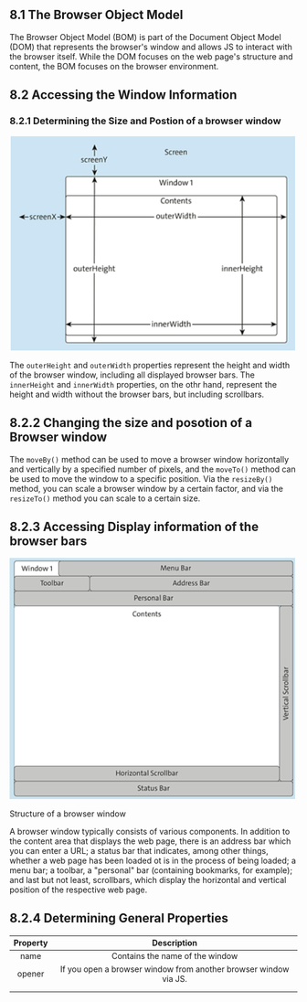 ## 8.1 The Browser Object Model

The Browser Object Model (BOM) is part of the Document Object Model (DOM) that represents the browser's window and allows JS to interact with the browser itself.
While the DOM focuses on the web page's structure and content, the BOM focuses on the browser environment.

## 8.2 Accessing the Window Information

### 8.2.1 Determining the Size and Postion of a browser window

<img src="./img/size and position.png" width="500px" />

The `outerHeight` and `outerWidth` properties represent the height and width of the browser window, including all displayed browser bars. The `innerHeight` and `innerWidth` properties, on the othr hand, represent the height and width without the browser bars, but including scrollbars.

## 8.2.2 Changing the size and posotion of a Browser window

The `moveBy()` method can be used to move a browser window horizontally and vertically by a specified number of pixels, and the `moveTo()` method can be used to move the window to a specific position. Via the `resizeBy()` method, you can scale a browser window by a certain factor, and via the `resizeTo()` method you can scale to a certain size.

## 8.2.3 Accessing Display information of the browser bars

<img src="./img/structure of a browser window.png" width="500px"/>

Structure of a browser window

A browser window typically consists of various components. In addition to the content area that displays the web page, there is an address bar which you can enter a URL; a status bar that indicates, among other things, whether a web page has been loaded ot is in the process of being loaded; a menu bar; a toolbar, a "personal" bar (containing bookmarks, for example); and last but not least, scrollbars, which display the horizontal and vertical position of the respective web page.

## 8.2.4 Determining General Properties

| Property |                           Description                            |
| :------: | :--------------------------------------------------------------: |
|   name   |                 Contains the name of the window                  |
|  opener  | If you open a browser window from another browser window via JS. |
|          |                                                                  |
|          |                                                                  |
